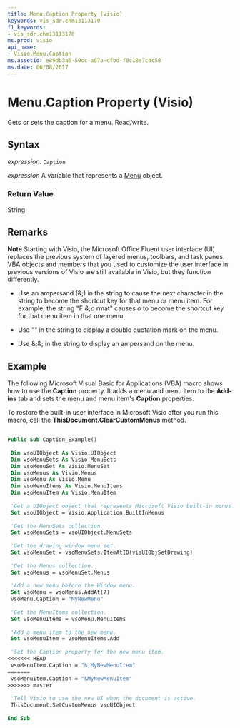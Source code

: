 ```yaml
---
title: Menu.Caption Property (Visio)
keywords: vis_sdr.chm13113170
f1_keywords:
- vis_sdr.chm13113170
ms.prod: visio
api_name:
- Visio.Menu.Caption
ms.assetid: e89db3a6-59cc-a87a-dfbd-f8c18e7c4c58
ms.date: 06/08/2017
---
```



# Menu.Caption Property (Visio)

Gets or sets the caption for a menu. Read/write.


## Syntax

 _expression_. `Caption`

 _expression_ A variable that represents a [Menu](./Visio.Menu.md) object.


### Return Value

String


## Remarks


 **Note**  Starting with Visio, the Microsoft Office Fluent user interface (UI) replaces the previous system of layered menus, toolbars, and task panes. VBA objects and members that you used to customize the user interface in previous versions of Visio are still available in Visio, but they function differently.




- Use an ampersand (&;) in the string to cause the next character in the string to become the shortcut key for that menu or menu item. For example, the string "F _&;o_ rmat" causes _o_ to become the shortcut key for that menu item in that one menu.
    
- Use "" in the string to display a double quotation mark on the menu.
    
- Use &;&; in the string to display an ampersand on the menu.
    



## Example

The following Microsoft Visual Basic for Applications (VBA) macro shows how to use the  **Caption** property. It adds a menu and menu item to the **Add-ins** tab and sets the menu and menu item's **Caption** properties.

To restore the built-in user interface in Microsoft Visio after you run this macro, call the  **ThisDocument.ClearCustomMenus** method.




```vb
 
Public Sub Caption_Example() 
 
 Dim vsoUIObject As Visio.UIObject 
 Dim vsoMenuSets As Visio.MenuSets 
 Dim vsoMenuSet As Visio.MenuSet 
 Dim vsoMenus As Visio.Menus 
 Dim vsoMenu As Visio.Menu 
 Dim vsoMenuItems As Visio.MenuItems 
 Dim vsoMenuItem As Visio.MenuItem 
 
 'Get a UIObject object that represents Microsoft Visio built-in menus. 
 Set vsoUIObject = Visio.Application.BuiltInMenus 
 
 'Get the MenuSets collection. 
 Set vsoMenuSets = vsoUIObject.MenuSets 
 
 'Get the drawing window menu set. 
 Set vsoMenuSet = vsoMenuSets.ItemAtID(visUIObjSetDrawing) 
 
 'Get the Menus collection. 
 Set vsoMenus = vsoMenuSet.Menus 
 
 'Add a new menu before the Window menu. 
 Set vsoMenu = vsoMenus.AddAt(7) 
 vsoMenu.Caption = "MyNewMenu" 
 
 'Get the MenuItems collection. 
 Set vsoMenuItems = vsoMenu.MenuItems 
 
 'Add a menu item to the new menu. 
 Set vsoMenuItem = vsoMenuItems.Add 
 
 'Set the Caption property for the new menu item. 
<<<<<<< HEAD
 vsoMenuItem.Caption = "&;MyNewMenuItem" 
=======
 vsoMenuItem.Caption = "&MyNewMenuItem" 
>>>>>>> master
 
 'Tell Visio to use the new UI when the document is active. 
 ThisDocument.SetCustomMenus vsoUIObject 
 
End Sub
```



